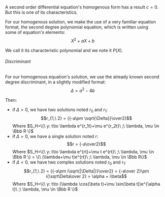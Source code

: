 A second order differential equation's homogenous form has a result $c=0$. But this is one of its characteristics. 

For our homogenous solution, we make the use of a very familiar equation format, the second degree polynomial equation, which is written using some of equation's elements: 
$$X^2+aX+b$$

We call it its characteristic polynomial and we note it $P(X)$.

###### Discriminant
For our homogenous equation's solution, we use the already known second degree discriminant, in a slightly modified format:
$$
\Delta = a^2 -4b
$$

Then:
- if $\Delta\gt0$, we have two solutions noted $r_0$ and $r_1$: $$r_{1,\ 2} = {{-a\pm \sqrt{\Delta}}\over2}$$
  Where $S_H=\{\ y: t\to \lambda e^{r_1t}+\mu e^{r_2t}\ ;\ \lambda, \mu \in \Bbb R \}$
- if $\Delta=0$, we have a single solution noted $r$: $$r = {-a\over2}$$
  Where $S_H=\{\ y: t\to \lambda e^{rt}+\mu t e^{rt}\ ;\ \lambda, \mu \in \Bbb R \} = \{\ (\lambda+\mu t)e^{rt}\ ;\ \lambda, \mu \in \Bbb R\}$
- if $\Delta\lt0$, we have two complex solutions noted $r_0$ and $r_1$: $$r_{1,\ 2} = {{-a\pm i\sqrt{|\Delta|}}\over2} = {-a\over 2}\pm i{\sqrt\Delta\over 2} = \alpha + i\beta$$
  Where $S_H=\{\ y: t\to (\lambda \cos(\beta t)+\mu \sin(\beta t))e^{\alpha t}\ ;\ \lambda, \mu \in \Bbb R \}$

